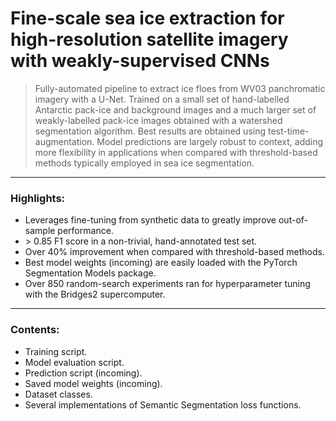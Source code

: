 # Fine-scale sea ice extraction for high-resolution satellite imagery with weakly-supervised CNNs
> Fully-automated pipeline to extract ice floes from WV03 panchromatic imagery with a U-Net. Trained on a small set of hand-labelled Antarctic pack-ice and background images and a much larger set of weakly-labelled pack-ice images obtained with a watershed segmentation algorithm. Best results are obtained using test-time-augmentation. Model predictions are largely robust to context, adding more flexibility in applications when compared with threshold-based methods typically employed in sea ice segmentation.

---
### Highlights:
* Leverages fine-tuning from synthetic data to greatly improve out-of-sample performance.
* $\greater$ 0.85 F1 score in a non-trivial, hand-annotated test set.
* Over 40% improvement when compared with threshold-based methods.
* Best model weights (incoming) are easily loaded with the PyTorch Segmentation Models package.
* Over 850 random-search experiments ran for hyperparameter tuning with the Bridges2 supercomputer.

---
### Contents:
* Training script.
* Model evaluation script.
* Prediction script (incoming).
* Saved model weights (incoming).
* Dataset classes.
* Several implementations of Semantic Segmentation loss functions.
